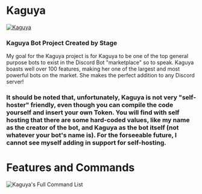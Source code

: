 # Kaguya

<a href="https://discordbots.org/bot/538910393918160916" >
  <img src="https://discordbots.org/api/widget/538910393918160916.svg" alt="Kaguya" />
</a>

### Kaguya Bot Project Created by Stage

My goal for the Kaguya project is for Kaguya to be one of the top general purpose bots to exist in the Discord Bot "marketplace" so to speak. Kaguya boasts well over 100 features, making her one of the largest and most powerful bots on the market. She makes the perfect addition to any Discord server!

### It should be noted that, unfortunately, Kaguya is not very "self-hoster" friendly, even though you can compile the code yourself and insert your own Token. You will find with self hosting that there are some hard-coded values, like my name as the creator of the bot, and Kaguya as the bot itself (not whatever your bot's name is). For the forseeable future, I cannot see myself adding in support for self-hosting.

# Features and Commands

![Kaguya's Full Command List](https://i.imgur.com/7InZfeB.png)
